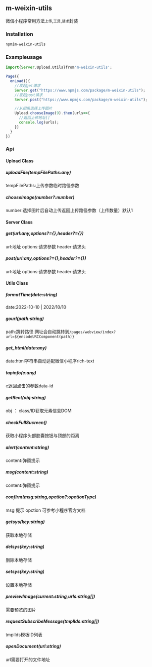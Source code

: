 ## m-weixin-utils

微信小程序常用方法`上传`,`工具`,`请求`封装

### Installation
```cmd
npmim-weixin-utils
```
### Exampleusage
```js
import{Server,Upload,Utils}from'm-weixin-utils';

Page({
  onLoad(){
    //发起get请求
    Server.get("https://www.npmjs.com/package/m-weixin-utils");
    //发起post请求
    Server.post("https://www.npmjs.com/package/m-weixin-utils");

    //从相册选择上传图片
    Upload.chooseImage(9).then(urls=>{
      //返回上传地址[]
      console.log(urls);
    })
  }
})
```


### Api

#### Upload Class

##### uploadFile(tempFilePaths:any)
tempFilePaths:上传参数临时路径参数

##### chooseImage(number?:number)
number:选择图片后自动上传返回上传路径参数（上传数量）默认1



#### Server Class

##### get(url:any,options?={},header?={})
url:地址
options:请求参数
header:请求头

##### post(url:any,options?={},header?={})
url:地址
options:请求参数
header:请求头

#### Utils Class

##### formatTime(date:string)
date:2022-10-10 | 2022/10/10

##### gourl(path:string)
path:跳转路径
网址会自动跳转到`/pages/webview/index?url=${encodeURIComponent(path)}`

##### get_html(data:any)
data:html字符串自动适配微信小程序rich-text

##### tapinfo(e:any)
e返回点击的参数data-id

##### getRect(obj:string)
obj ： class/ID获取元素信息DOM

##### checkFullSucreen()
获取小程序头部胶囊按钮与顶部的距离

##### alert(content:string)
content:弹窗提示

##### msg(content:string)
content:弹窗提示

##### confirm(msg:string,opction?:opctionType)
msg 提示
opction 可参考小程序官方文档

##### getsys(key:string)
获取本地存储

##### delsys(key:string)
删除本地存储

##### setsys(key:string)
设置本地存储

##### previewImage(current:string,urls:string[])
需要预览的图片

##### requestSubscribeMessage(tmplIds:string[])
tmplIds模板ID列表

##### openDocument(url:string)
url需要打开的文件地址
